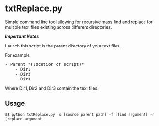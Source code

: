 txtReplace.py
=============

Simple command line tool allowing for recursive mass find and replace for multiple text files existing across different directories. 

***Important Notes***

Launch this script in the parent directory of your text files. 

For example:

<pre>
- Parent *(location of script)*
	- Dir1
	- Dir2
	- Dir3
</pre>

Where Dir1, Dir2 and Dir3 contain the text files. 

Usage
-----

	$$ python txtReplace.py -s [source parent path] -f [find argument] -r [replace argument]
